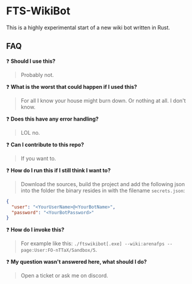 # FTS-WikiBot
This is a highly experimental start of a new wiki bot written in Rust.

## FAQ
:question: **Should I use this?**  
> Probably not.

:question: **What is the worst that could happen if I used this?**  
> For all I know your house might burn down. Or nothing at all. I don't know.

:question: **Does this have any error handling?**  
> LOL no.

:question: **Can I contribute to this repo?**  
> If you want to.

:question: **How do I run this if I still think I want to?**  
> Download the sources, build the project and add the following json into the folder the binary resides in with the filename `secrets.json`:
```json
{
  "user": "<YourUserName>@<YourBotName>",
  "password": "<YourBotPassword>"
}
```

:question: **How do I invoke this?**  
> For example like this: `./ftswikibot[.exe] --wiki:arenafps --page:User:FO-nTTaX/Sandbox/5`.

:question: **My question wasn't answered here, what should I do?**  
> Open a ticket or ask me on discord.
